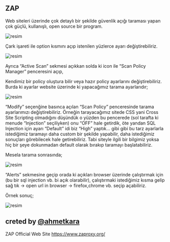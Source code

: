## ZAP

Web siteleri üzerinde çok detaylı bir şekilde güvenlik açığı taraması yapan çok güçlü, kullanışlı, open source bir program.

![resim](https://user-images.githubusercontent.com/18248422/202848919-79b2fa5b-a3cf-4ce4-ab4c-a8dcac3454df.png)

Çark işareti ile option kısmını açıp istenilen yüzlerce ayarı değiştirebiliriz.
 
![resim](https://user-images.githubusercontent.com/18248422/202848930-0b1fc59d-0b72-4989-a889-f704f4999505.png)

Ayrıca “Active Scan” sekmesi açıkkan solda ki icon ile “Scan Policy Manager” penceresini açıp,
 
Kendimiz bir policy oluştura bilir veya hazır policy ayarlarını değiştirebiliriz. Burda ki ayarlar website üzerinde ki yapacağımız tarama ayarlarıdır;

![resim](https://user-images.githubusercontent.com/18248422/202848939-aa05a0a4-6bdd-41b0-91ca-fa75a5ad2ac7.png)

“Modify” seçenğine basınca açılan “Scan Policy” penceresinde tarama ayarlarımızı değiştirebiliriz. Örneğin tarayacağımız sitede CSS yani Cross Site Scripting olmadığını düşündük o yüzden bu pencerede (sol tarafta ki menude “Injection” seçiliyken) onu “OFF” hale getirdik, öte yandan SQL Injection için ayarı “Default” idi biz “High” yaptık... gibi gibi bu tarz ayarlarla istediğimiz taramayı daha custom bir şekilde yapabilir, daha istediğimiz sonuçları görebilecek hale getirebiliriz. Tabi siteyle ilgili bir bilgimiz yoksa hiç bir şeye dokunmadan default olarak bırakıp taramayı başlatabiliriz. 
 
Mesela tarama sonrasında;

![resim](https://user-images.githubusercontent.com/18248422/202848951-76af2cd9-efab-4fe0-aca9-c6ffcac728d6.png)

“Alerts” sekmesine geçip orada ki açıkları browser üzerinde çalıştırmak için (bu bir sql injection vb. bi açık olarabilir), çalıştırmaki istediğimiz kısma gelip sağ tık → open url in browser → firefox,chrome vb. seçip açabiliriz. 
 
Örnek sonuç;

![resim](https://user-images.githubusercontent.com/18248422/202848961-72fd0b3a-36dd-495e-9631-ca9b583068b5.png)

## creted by [@ahmetkara](https://github.com/ahmetQara)

ZAP Official Web Site https://www.zaproxy.org/
